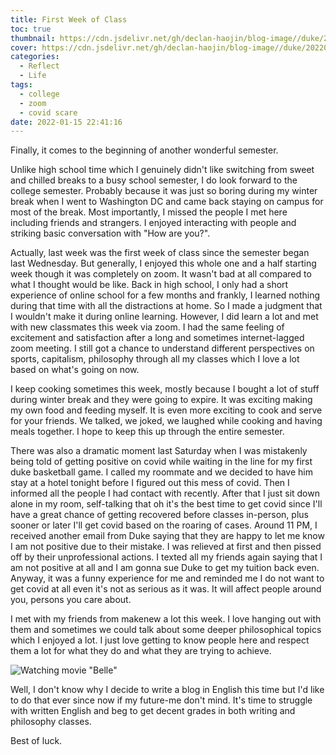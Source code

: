 ```yaml
---
title: First Week of Class
toc: true
thumbnail: https://cdn.jsdelivr.net/gh/declan-haojin/blog-image//duke/20220115232529.png
cover: https://cdn.jsdelivr.net/gh/declan-haojin/blog-image//duke/20220115232529.png
categories:
  - Reflect
  - Life
tags:
  - college
  - zoom
  - covid scare
date: 2022-01-15 22:41:16
---
```


Finally, it comes to the beginning of another wonderful semester. 

<!--more-->

Unlike high school time which I genuinely didn't like switching from sweet and chilled breaks to a busy school semester, I do look forward to the college semester. Probably because it was just so boring during my winter break when I went to Washington DC and came back staying on campus for most of the break. Most importantly, I missed the people I met here including friends and strangers. I enjoyed interacting with people and striking basic conversation with "How are you?".

Actually, last week was the first week of class since the semester began last Wednesday. But generally, I enjoyed this whole one and a half starting week though it was completely on zoom. It wasn't bad at all compared to what I thought would be like. Back in high school, I only had a short experience of online school for a few months and frankly, I learned nothing during that time with all the distractions at home. So I made a judgment that I wouldn't make it during online learning. However, I did learn a lot and met with new classmates this week via zoom. I had the same feeling of excitement and satisfaction after a long and sometimes internet-lagged zoom meeting. I still got a chance to understand different perspectives on sports, capitalism, philosophy through all my classes which I love a lot based on what's going on now.

I keep cooking sometimes this week, mostly because I bought a lot of stuff during winter break and they were going to expire. It was exciting making my own food and feeding myself. It is even more exciting to cook and serve for your friends. We talked, we joked, we laughed while cooking and having meals together. I hope to keep this up through the entire semester.

There was also a dramatic moment last Saturday when I was mistakenly being told of getting positive on covid while waiting in the line for my first duke basketball game. I called my roommate and we decided to have him stay at a hotel tonight before I figured out this mess of covid. Then I informed all the people I had contact with recently. After that I just sit down alone in my room, self-talking that oh it's the best time to get covid since I'll have a great chance of getting recovered before classes in-person, plus sooner or later I'll get covid based on the roaring of cases. Around 11 PM, I received another email from Duke saying that they are happy to let me know I am not positive due to their mistake. I was relieved at first and then pissed off by their unprofessional actions. I texted all my friends again saying that I am not positive at all and I am gonna sue Duke to get my tuition back even. Anyway, it was a funny experience for me and reminded me I do not want to get covid at all even it's not as serious as it was. It will affect people around you, persons you care about.

I met with my friends from makenew a lot this week. I love hanging out with them and sometimes we could talk about some deeper philosophical topics which I enjoyed a lot. I just love getting to know people here and respect them a lot for what they do and what they are trying to achieve.

![Watching movie "Belle"](https://cdn.jsdelivr.net/gh/declan-haojin/blog-image//duke/20220115233017.png)

Well, I don't know why I decide to write a blog in English this time but I'd like to do that ever since now if my future-me don't mind. It's time to struggle with written English and beg to get decent grades in both writing and philosophy classes. 

Best of luck.

